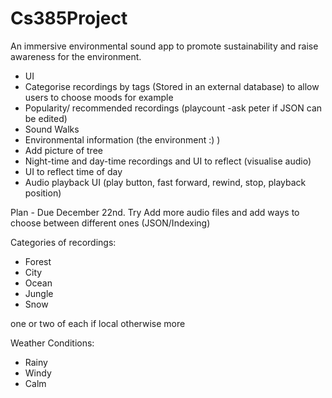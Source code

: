 # Cs385Project

An immersive environmental sound app to promote sustainability and raise awareness for the environment.

* UI
* Categorise recordings by tags (Stored in an external database) to allow users to choose moods for example
* Popularity/ recommended recordings (playcount -ask peter if JSON can be edited)
* Sound Walks
* Environmental information (the environment :) )
* Add picture of tree
* Night-time and day-time recordings and UI to reflect (visualise audio)
* UI to reflect time of day
* Audio playback UI (play button, fast forward, rewind, stop, playback position)

Plan - 
  Due December 22nd.
  Try Add more audio files and add ways to choose between different ones (JSON/Indexing)
  
  

Categories of recordings:
* Forest
* City
* Ocean
* Jungle
* Snow

one or two of each if local otherwise more

Weather Conditions:
* Rainy
* Windy
* Calm
